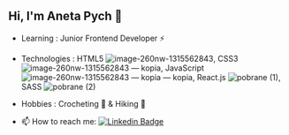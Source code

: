 ## Hi, I'm Aneta Pych 👋

* Learning : Junior Frontend Developer ⚡
* Technologies : HTML5 ![image-260nw-1315562843](https://user-images.githubusercontent.com/91451163/151774147-650c893a-3da0-4f6d-bfae-e49dd0d0eb0b.jpg), CSS3 ![image-260nw-1315562843 — kopia](https://user-images.githubusercontent.com/91451163/151775052-0b18240b-6e73-45ab-9103-f7f84b7b2fdb.jpg), JavaScript ![image-260nw-1315562843 — kopia — kopia](https://user-images.githubusercontent.com/91451163/151775093-0bb26c84-492f-4189-8b2b-f266df94b08e.jpg), React.js ![pobrane (1)](https://user-images.githubusercontent.com/91451163/151775133-f38f92ca-1692-4ccc-a316-1c0cbafb1463.png), SASS ![pobrane (2)](https://user-images.githubusercontent.com/91451163/151775160-5bd3b720-8981-4b00-8485-736a9ee4f398.png)
* Hobbies : Crocheting 🧶 & Hiking 🌄

* 📫 How to reach me:   [![Linkedin Badge](https://img.shields.io/badge/-Aneta_Pych-blue?style=flat-square&logo=Linkedin&logoColor=white&link=https://www.linkedin.com/in/aneta-pych-516629209//)](https://www.linkedin.com/in/aneta-pych-516629209/)
